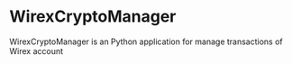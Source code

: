 # WirexCryptoManager
WirexCryptoManager is an Python application for manage transactions of Wirex account
